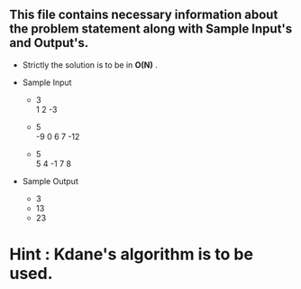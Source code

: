 ## This file contains necessary information about the problem statement along with Sample Input's and Output's.


* Strictly the solution is to be in **O(N)** .

* Sample Input   
  * 3 <br>
  1 2 -3

  * 5 <br>
  -9 0 6 7 -12

  * 5 <br>
  5 4 -1 7 8 
  

* Sample Output    
  * 3
  * 13
  * 23

# Hint : Kdane's algorithm is to be used.
